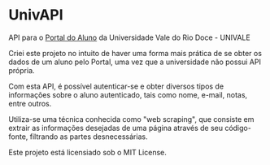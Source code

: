 # UnivAPI
API para o [Portal do Aluno]("https://siu.univale.br/siu-portalaluno/login.aspx") da Universidade Vale do Rio Doce - UNIVALE

Criei este projeto no intuito de haver uma forma mais prática de se obter os dados de um aluno pelo Portal, uma vez que a universidade não possui API própria.

Com esta API, é possível autenticar-se e obter diversos tipos de informações sobre o aluno autenticado, tais como nome, e-mail, notas, entre outros.

Utiliza-se uma técnica conhecida como "web scraping", que consiste em extrair as informações desejadas de uma página através de seu código-fonte, filtrando as partes desnecessárias.

Este projeto está licensiado sob o MIT License.
